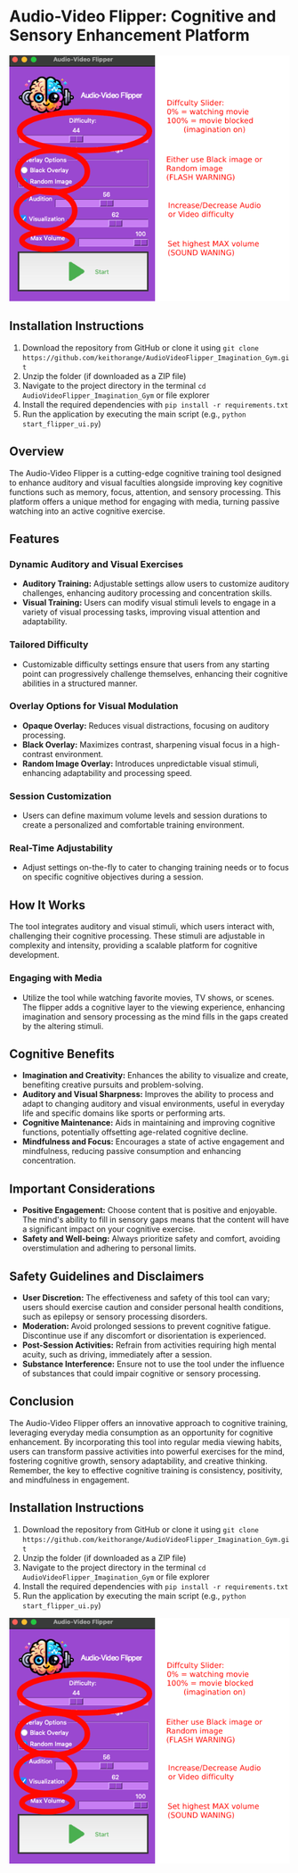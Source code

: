 # Audio-Video Flipper: Cognitive and Sensory Enhancement Platform

![ui](ui_help.png)

## Installation Instructions
1. Download the repository from GitHub or clone it using `git clone https://github.com/keithorange/AudioVideoFlipper_Imagination_Gym.git`
2. Unzip the folder (if downloaded as a ZIP file)
3. Navigate to the project directory in the terminal `cd AudioVideoFlipper_Imagination_Gym` or file explorer
4. Install the required dependencies with `pip install -r requirements.txt`
5. Run the application by executing the main script (e.g., `python start_flipper_ui.py`)


## Overview

The Audio-Video Flipper is a cutting-edge cognitive training tool designed to enhance auditory and visual faculties alongside improving key cognitive functions such as memory, focus, attention, and sensory processing. This platform offers a unique method for engaging with media, turning passive watching into an active cognitive exercise.

## Features

### Dynamic Auditory and Visual Exercises
- **Auditory Training:** Adjustable settings allow users to customize auditory challenges, enhancing auditory processing and concentration skills.
- **Visual Training:** Users can modify visual stimuli levels to engage in a variety of visual processing tasks, improving visual attention and adaptability.

### Tailored Difficulty
- Customizable difficulty settings ensure that users from any starting point can progressively challenge themselves, enhancing their cognitive abilities in a structured manner.

### Overlay Options for Visual Modulation
- **Opaque Overlay:** Reduces visual distractions, focusing on auditory processing.
- **Black Overlay:** Maximizes contrast, sharpening visual focus in a high-contrast environment.
- **Random Image Overlay:** Introduces unpredictable visual stimuli, enhancing adaptability and processing speed.

### Session Customization
- Users can define maximum volume levels and session durations to create a personalized and comfortable training environment.

### Real-Time Adjustability
- Adjust settings on-the-fly to cater to changing training needs or to focus on specific cognitive objectives during a session.

## How It Works

The tool integrates auditory and visual stimuli, which users interact with, challenging their cognitive processing. These stimuli are adjustable in complexity and intensity, providing a scalable platform for cognitive development.

### Engaging with Media
- Utilize the tool while watching favorite movies, TV shows, or scenes. The flipper adds a cognitive layer to the viewing experience, enhancing imagination and sensory processing as the mind fills in the gaps created by the altering stimuli.

## Cognitive Benefits
- **Imagination and Creativity:** Enhances the ability to visualize and create, benefiting creative pursuits and problem-solving.
- **Auditory and Visual Sharpness:** Improves the ability to process and adapt to changing auditory and visual environments, useful in everyday life and specific domains like sports or performing arts.
- **Cognitive Maintenance:** Aids in maintaining and improving cognitive functions, potentially offsetting age-related cognitive decline.
- **Mindfulness and Focus:** Encourages a state of active engagement and mindfulness, reducing passive consumption and enhancing concentration.

## Important Considerations
- **Positive Engagement:** Choose content that is positive and enjoyable. The mind's ability to fill in sensory gaps means that the content will have a significant impact on your cognitive exercise.
- **Safety and Well-being:** Always prioritize safety and comfort, avoiding overstimulation and adhering to personal limits.

## Safety Guidelines and Disclaimers
- **User Discretion:** The effectiveness and safety of this tool can vary; users should exercise caution and consider personal health conditions, such as epilepsy or sensory processing disorders.
- **Moderation:** Avoid prolonged sessions to prevent cognitive fatigue. Discontinue use if any discomfort or disorientation is experienced.
- **Post-Session Activities:** Refrain from activities requiring high mental acuity, such as driving, immediately after a session.
- **Substance Interference:** Ensure not to use the tool under the influence of substances that could impair cognitive or sensory processing.

## Conclusion

The Audio-Video Flipper offers an innovative approach to cognitive training, leveraging everyday media consumption as an opportunity for cognitive enhancement. By incorporating this tool into regular media viewing habits, users can transform passive activities into powerful exercises for the mind, fostering cognitive growth, sensory adaptability, and creative thinking. Remember, the key to effective cognitive training is consistency, positivity, and mindfulness in engagement.

## Installation Instructions
1. Download the repository from GitHub or clone it using `git clone https://github.com/keithorange/AudioVideoFlipper_Imagination_Gym.git`
2. Unzip the folder (if downloaded as a ZIP file)
3. Navigate to the project directory in the terminal `cd AudioVideoFlipper_Imagination_Gym` or file explorer
4. Install the required dependencies with `pip install -r requirements.txt`
5. Run the application by executing the main script (e.g., `python start_flipper_ui.py`)

![ui](ui_help_2.png)



